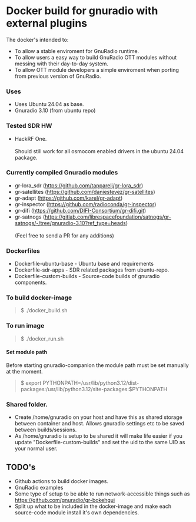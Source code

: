 # Docker build for gnuradio with external plugins

The docker's intended to:
* To allow a stable enviroment for GnuRadio runtime.
* To allow users a easy way to build GnuRadio OTT modules without messing with their day-to-day system.
* To allow OTT module developers a simple enviroment when porting from previous version of GnuRadio.

### Uses
* Uses Ubuntu 24.04 as base.
* Gnuradio 3.10 (from ubuntu repo)

### Tested SDR HW
* HackRF One.
<br /><br />Should still work for all osmocom enabled drivers in the ubuntu 24.04 package.

### Currently compiled Gnuradio modules
* gr-lora_sdr (https://github.com/tapparelj/gr-lora_sdr)
* gr-satellites (https://github.com/daniestevez/gr-satellites)
* gr-adapt (https://github.com/karel/gr-adapt)
* gr-inspector (https://github.com/radioconda/gr-inspector)
* gr-difi (https://github.com/DIFI-Consortium/gr-difi.git)
* gr-satnogs (https://gitlab.com/librespacefoundation/satnogs/gr-satnogs/-/tree/gnuradio-3.10?ref_type=heads)
<br /><br />(Feel free to send a PR for any additions)


### Dockerfiles
* Dockerfile-ubuntu-base - Ubuntu base and requirements
* Dockerfile-sdr-apps - SDR related packages from ubuntu-repo.
* Dockerfile-custom-builds - Source-code builds of gnuradio components.



### To build docker-image
> $ ./docker_build.sh

### To run image
> $ ./docker_run.sh

#### Set module path
Before starting gnuradio-companion the module path must be set manually at the moment.
> $ export PYTHONPATH=/usr/lib/python3.12/dist-packages:/usr/lib/python3.12/site-packages:$PYTHONPATH


### Shared folder.
* Create /home/gnuradio on your host and have this as shared storage between container and host. Allows gnuradio settings etc to be saved between builds/sessions.
* As /home/gnuradio is setup to be shared it will make life easier if you update "Dockerfile-custom-builds" and set the uid to the same UID as your normal user.


## TODO's
* Github actions to build docker images.
* GnuRadio examples
* Some type of setup to be able to run network-accessible things such as https://github.com/gnuradio/gr-bokehgui
* Split up what to be included in the docker-image and make each source-code module install it's own dependencies.
